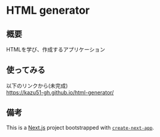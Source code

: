 # HTML generator

## 概要
HTMLを学び、作成するアプリケーション

## 使ってみる
以下のリンクから(未完成)  
https://kazu51-gh.github.io/html-generator/

## 備考
This is a [Next.js](https://nextjs.org/) project bootstrapped with [`create-next-app`](https://github.com/vercel/next.js/tree/canary/packages/create-next-app).
